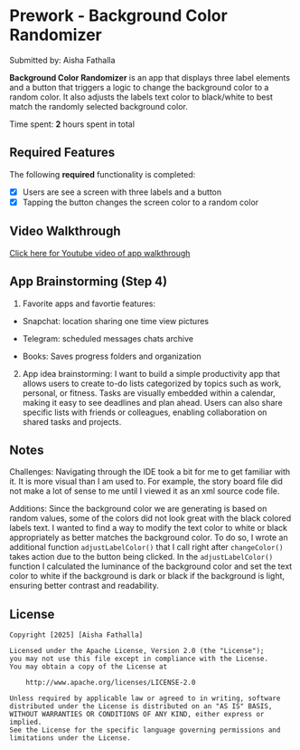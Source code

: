 # Prework - Background Color Randomizer

Submitted by: Aisha Fathalla

**Background Color Randomizer** is an app that displays three label elements and a button that triggers a logic to change the background color to a random color. It also adjusts the labels text color to black/white to best match the randomly selected background color.

Time spent: **2** hours spent in total

## Required Features

The following **required** functionality is completed:

- [X] Users are see a screen with three labels and a button
- [X] Tapping the button changes the screen color to a random color
 
## Video Walkthrough

[Click here for Youtube video of app walkthrough](https://youtu.be/IvwiOT66hsU)


## App Brainstorming (Step 4)
1. Favorite apps and favortie features:
- Snapchat:
location sharing
one time view pictures

- Telegram:
scheduled messages
chats archive

- Books:
Saves progress
folders and organization

2. App idea brainstorming:
I want to build a simple productivity app that allows users to create to-do lists categorized by topics such as work, personal, or fitness. Tasks are visually embedded within a calendar, making it easy to see deadlines and plan ahead. Users can also share specific lists with friends or colleagues, enabling collaboration on shared tasks and projects.


## Notes

Challenges:
Navigating through the IDE took a bit for me to get familiar with it. It is more visual than I am used to. For example, the story board file did not make a lot of sense to me until I viewed it as an xml source code file.

Additions:
Since the background color we are generating is based on random values, some of the colors did not look great with the black colored labels text. I wanted to find a way to modify the text color to white or black appropriately as better matches the background color. To do so, I wrote an additional function `adjustLabelColor()` that I call right after `changeColor()` takes action due to the button being clicked. In the `adjustLabelColor()` function I calculated the luminance of the background color and set the text color to white if the background is dark or black if the background is light, ensuring better contrast and readability.


## License

    Copyright [2025] [Aisha Fathalla]

    Licensed under the Apache License, Version 2.0 (the "License");
    you may not use this file except in compliance with the License.
    You may obtain a copy of the License at

        http://www.apache.org/licenses/LICENSE-2.0

    Unless required by applicable law or agreed to in writing, software
    distributed under the License is distributed on an "AS IS" BASIS,
    WITHOUT WARRANTIES OR CONDITIONS OF ANY KIND, either express or implied.
    See the License for the specific language governing permissions and
    limitations under the License.

